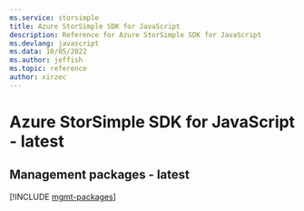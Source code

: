 ```yaml
---
ms.service: storsimple
title: Azure StorSimple SDK for JavaScript
description: Reference for Azure StorSimple SDK for JavaScript
ms.devlang: javascript
ms.data: 10/05/2022
ms.author: jeffish
ms.topic: reference
author: xirzec
---
```

# Azure StorSimple SDK for JavaScript - latest

## Management packages - latest
[!INCLUDE [mgmt-packages](storsimple-mgmt-index.md)]